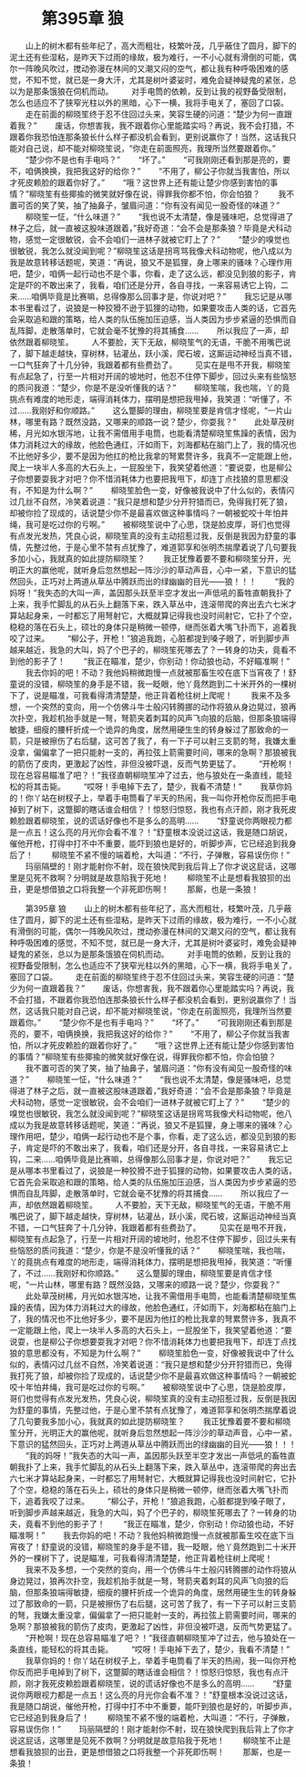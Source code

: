 # 　　第395章 狼
　　山上的树木都有些年纪了，高大而粗壮，枝繁叶茂，几乎蔽住了圆月，脚下的泥土还有些湿粘，是昨天下过雨的缘故，极为难行，一不小心就有滑倒的可能，偶尔一阵晚风吹过，搅动弥漫在林间的又潮又闷的空气，都让我有种呼吸困难的感觉，不知不觉，就已是一身大汗，尤其是树叶婆娑时，难免会疑神疑鬼的紧张，总以为是那条饿狼在伺机而动。
　　对手电筒的依赖，反到让我的视野备受限制，怎么也适应不了狭窄光柱以外的黑暗，心下一横，我将手电关了，塞回了口袋。
　　走在前面的柳晓笙终于忍不住回过头来，笑容生硬的问道：“楚少为何一直跟着我？”
　　废话，你想害我，我不跟着你心里能踏实吗？再说，我不会打猎，不跟着你我恐怕连那条狼长什么样子都没机会看到，更别说赢你了！当然，这话我只能对自己说，却不能对柳晓笙说，“你走在前面照亮，我理所当然要跟着你。”
　　“楚少你不是也有手电吗？”
　　“坏了。”
　　“可我刚刚还看到那是亮的，要不，咱俩换换，我把我这好的给你？”
　　“不用了，柳公子你就当我害怕，所以才死皮赖脸的跟着你好了。”
　　“哦？这世界上还有能让楚少你感到害怕的事情？”柳晓笙有些揶揄的微笑就好像在说，得罪我你都不怕，你会怕狼？
　　我不置可否的笑了笑，抽了抽鼻子，皱眉问道：“你有没有闻见一股奇怪的味道？”
　　柳晓笙一怔，“什么味道？”
　　“我也说不太清楚，像是骚味吧，总觉得进了林子之后，就一直被这股味道跟着，”我好奇道：“会不会是那条狼？毕竟是犬科动物，感觉一定很敏锐，会不会咱们一进林子就被它盯上了？”
　　“楚少的嗅觉也很敏锐，我怎么就没闻到呢？”柳晓笙这话是拐弯骂我像犬科动物呢，他八成以为我是故意转移话题呢，笑道：“再说，狼又不是狐狸，身上哪来的骚味？心理作用吧，楚少，咱俩一起行动也不是个事，你看，走了这么远，都没见到狼的影子，肯定是吓的不敢出来了，我看，咱们还是分开，各自寻找，一来容易诱它上钩，二来……咱俩毕竟是比赛嘛，总得像那么回事才是，你说对吧？”
　　我忘记是从哪本书里看过了，说狼是一种狡猾不逊于狐狸的动物，如果要攻击人类的话，它首先会采取追和跟的策略，给人类的队伍施加压迫感，当人类因为步步紧逼的恐惧而自乱阵脚，走散落单时，它就会毫不犹豫的将其捕食……
　　所以我应了一声，却依然跟着柳晓笙。
　　人不要脸，天下无敌，柳晓笙气的无语，干脆不用嘴巴说了，脚下越走越快，穿树林，钻灌丛，跃小溪，爬石坡，这厮运动神经当真不错，一口气狂奔了十几分钟，我跟着都有些费劲了。
　　见实在是甩不开我，柳晓笙有点起急了，行至一片相对开阔的坡地时，他忍不住停下脚步，回过头来有些恼怒的质问我道：“楚少，你是不是没听懂我的话？”
　　柳晓笙喘，我也喘，丫的竟挑点有难度的地形走，端得消耗体力，摆明是想把我甩掉，我笑道：“听懂了，不过……我刚好和你顺路。”
　　这么蹩脚的理由，柳晓笙要是肯信才怪呢，“一片山林，哪里有路？既然没路，又哪来的顺路一说？楚少，你耍我？”
　　此处草茂树稀，月光如水银泻地，让我不需借用手电筒，也能看清楚柳晓笙焦躁的表情，因为体力消耗过大的缘故，他脸色通红，汗如雨下，刘海都粘在脑门上了，我的情况也不比他好多少，要不是因为他扛的枪比我拿的弩累赘许多，我真不一定能跟上他，爬上一块半人多高的大石头上，一屁股坐下，我笑望着他道：“要说耍，也是柳公子你想要耍我才对吧？你不惜消耗体力也要把我甩下，却连丁点找狼的意思都没有，不知是为什么啊？”
　　柳晓笙脸色一变，好像被我说中了什么似的，表情闪过几丝不自然，冷笑着说道：“我只是想和楚少分开狩猎而已，免得我打死了狼，却被你捡了现成的，话说楚少你不是最喜欢做这种事情吗？一朝被蛇咬十年怕井绳，我可是吃过你的亏啊。”
　　被柳晓笙说中了心思，饶是脸皮厚，哥们也觉得有点发光发热，凭良心说，柳晓笙真的没有主动招惹过我，反倒是我因为舒童的事情，先整过他，于是心里不禁有点犹豫了，难道郭享和张明杰揣摩着说了几句要我多加小心，我就真的如此提防柳晓笙？
　　我正犹豫着要不要和柳晓笙分开，光明正大的赢他呢，就听身后忽然想起一阵沙沙的草动声音，心中一紧，下意识的猛然回头，正巧对上两道从草丛中腾跃而出的绿幽幽的目光——狼！！！
　　“我的妈呀！”我失态的大叫一声，盖因那头跃至半空才发出一声低吼的畜牲直朝我扑了上来，我手忙脚乱的从石头上翻落下来，跌入草丛中，连滚带爬的奔出去六七米才算站起身来，一时都忘了用弩射它，大概就算记得我也没时间射它，它扑了个空，稳稳的落在石头上，硕壮的身体只是稍微一顿停，继而张着大嘴飞扑而下，追着我咬了过来。
　　“柳公子，开枪！”狼追我跑，心脏都提到嗓子眼了，听到脚步声越来越近，我急的大叫，妈了个巴子的，柳晓笙死哪去了？一转身的功夫，竟看不到他的影子了！
　　“我正在瞄准，楚少，你别动！你动狼也动，不好瞄准啊！”
　　我去你妈的吧！不动？我他妈稍微跑慢一点就被那畜生咬在底下当宵夜了！舒童说的没错，柳晓笙的身手是不错，我一眨眼，他丫竟然跑到二十米开外的一棵树下了，说是瞄准，可我看得清清楚楚，他正背着枪往树上爬呢！
　　我来不及多想，一个突然的变向，用一个仿佛斗牛士般闪转腾挪的动作将狼从身边晃过，狼再次扑空，我趁机抬手就是一弩，弩箭夹着刺耳的风声飞向狼的后脑，但那条狼端得敏捷，细瘦的腰杆折成一个诡异的角度，居然用硬生生的转身躲过了那致命的一箭，只是被擦伤了右后腿，这可苦了我了，有一下子可以射三支箭的弩，我嫌太重没拿，偏偏拿了一把只能射一支的，再拉弦上箭需要时间，哪来的急啊？那狼被我的箭伤了皮肉，更激起了凶性，非但没被吓退，反而气势更猛了。
　　“开枪啊！现在总容易瞄准了吧？！”我径直朝柳晓笙冲了过去，他与狼处在一条直线，能轻松的将其击毙。
　　“哎呀！手电掉下去了，楚少，我看不清楚！”
　　我草你妈的！你丫站在树杈子上，举着手电筒看了半天的热闹，我一叫你开枪你反而把手电掉到了树下，这蹩脚的瞎话谁会相信？！惊怒归惊怒，我也有点汗颜，刚才我死皮赖脸跟着柳晓笙，说的谎话好像也不是多么的高明……
　　“舒童说你两眼视力都是一点五！这么亮的月光你会看不准？！”舒童根本没说过这话，我是随口胡说，催他开枪，打得中打不中不重要，能吓到狼也是好的，听脚步声，它已经追到我身后了！
　　柳晓笙不紧不慢的端着枪，大叫道：“不行，子弹散，容易误伤你！”
　　玛丽隔壁的！刚才能射你不射，现在狼快爬到我后背上了你才说这屁话，这哪里是见死不救啊？分明就是故意陷我于死地！
　　柳晓笙不止是想看我狼狈的出丑，更是想借狼之口将我整一个非死即伤啊！
　　那厮，也是一条狼！

　　第395章 狼
　　山上的树木都有些年纪了，高大而粗壮，枝繁叶茂，几乎蔽住了圆月，脚下的泥土还有些湿粘，是昨天下过雨的缘故，极为难行，一不小心就有滑倒的可能，偶尔一阵晚风吹过，搅动弥漫在林间的又潮又闷的空气，都让我有种呼吸困难的感觉，不知不觉，就已是一身大汗，尤其是树叶婆娑时，难免会疑神疑鬼的紧张，总以为是那条饿狼在伺机而动。
　　对手电筒的依赖，反到让我的视野备受限制，怎么也适应不了狭窄光柱以外的黑暗，心下一横，我将手电关了，塞回了口袋。
　　走在前面的柳晓笙终于忍不住回过头来，笑容生硬的问道：“楚少为何一直跟着我？”
　　废话，你想害我，我不跟着你心里能踏实吗？再说，我不会打猎，不跟着你我恐怕连那条狼长什么样子都没机会看到，更别说赢你了！当然，这话我只能对自己说，却不能对柳晓笙说，“你走在前面照亮，我理所当然要跟着你。”
　　“楚少你不是也有手电吗？”
　　“坏了。”
　　“可我刚刚还看到那是亮的，要不，咱俩换换，我把我这好的给你？”
　　“不用了，柳公子你就当我害怕，所以才死皮赖脸的跟着你好了。”
　　“哦？这世界上还有能让楚少你感到害怕的事情？”柳晓笙有些揶揄的微笑就好像在说，得罪我你都不怕，你会怕狼？
　　我不置可否的笑了笑，抽了抽鼻子，皱眉问道：“你有没有闻见一股奇怪的味道？”
　　柳晓笙一怔，“什么味道？”
　　“我也说不太清楚，像是骚味吧，总觉得进了林子之后，就一直被这股味道跟着，”我好奇道：“会不会是那条狼？毕竟是犬科动物，感觉一定很敏锐，会不会咱们一进林子就被它盯上了？”
　　“楚少的嗅觉也很敏锐，我怎么就没闻到呢？”柳晓笙这话是拐弯骂我像犬科动物呢，他八成以为我是故意转移话题呢，笑道：“再说，狼又不是狐狸，身上哪来的骚味？心理作用吧，楚少，咱俩一起行动也不是个事，你看，走了这么远，都没见到狼的影子，肯定是吓的不敢出来了，我看，咱们还是分开，各自寻找，一来容易诱它上钩，二来……咱俩毕竟是比赛嘛，总得像那么回事才是，你说对吧？”
　　我忘记是从哪本书里看过了，说狼是一种狡猾不逊于狐狸的动物，如果要攻击人类的话，它首先会采取追和跟的策略，给人类的队伍施加压迫感，当人类因为步步紧逼的恐惧而自乱阵脚，走散落单时，它就会毫不犹豫的将其捕食……
　　所以我应了一声，却依然跟着柳晓笙。
　　人不要脸，天下无敌，柳晓笙气的无语，干脆不用嘴巴说了，脚下越走越快，穿树林，钻灌丛，跃小溪，爬石坡，这厮运动神经当真不错，一口气狂奔了十几分钟，我跟着都有些费劲了。
　　见实在是甩不开我，柳晓笙有点起急了，行至一片相对开阔的坡地时，他忍不住停下脚步，回过头来有些恼怒的质问我道：“楚少，你是不是没听懂我的话？”
　　柳晓笙喘，我也喘，丫的竟挑点有难度的地形走，端得消耗体力，摆明是想把我甩掉，我笑道：“听懂了，不过……我刚好和你顺路。”
　　这么蹩脚的理由，柳晓笙要是肯信才怪呢，“一片山林，哪里有路？既然没路，又哪来的顺路一说？楚少，你耍我？”
　　此处草茂树稀，月光如水银泻地，让我不需借用手电筒，也能看清楚柳晓笙焦躁的表情，因为体力消耗过大的缘故，他脸色通红，汗如雨下，刘海都粘在脑门上了，我的情况也不比他好多少，要不是因为他扛的枪比我拿的弩累赘许多，我真不一定能跟上他，爬上一块半人多高的大石头上，一屁股坐下，我笑望着他道：“要说耍，也是柳公子你想要耍我才对吧？你不惜消耗体力也要把我甩下，却连丁点找狼的意思都没有，不知是为什么啊？”
　　柳晓笙脸色一变，好像被我说中了什么似的，表情闪过几丝不自然，冷笑着说道：“我只是想和楚少分开狩猎而已，免得我打死了狼，却被你捡了现成的，话说楚少你不是最喜欢做这种事情吗？一朝被蛇咬十年怕井绳，我可是吃过你的亏啊。”
　　被柳晓笙说中了心思，饶是脸皮厚，哥们也觉得有点发光发热，凭良心说，柳晓笙真的没有主动招惹过我，反倒是我因为舒童的事情，先整过他，于是心里不禁有点犹豫了，难道郭享和张明杰揣摩着说了几句要我多加小心，我就真的如此提防柳晓笙？
　　我正犹豫着要不要和柳晓笙分开，光明正大的赢他呢，就听身后忽然想起一阵沙沙的草动声音，心中一紧，下意识的猛然回头，正巧对上两道从草丛中腾跃而出的绿幽幽的目光——狼！！！
　　“我的妈呀！”我失态的大叫一声，盖因那头跃至半空才发出一声低吼的畜牲直朝我扑了上来，我手忙脚乱的从石头上翻落下来，跌入草丛中，连滚带爬的奔出去六七米才算站起身来，一时都忘了用弩射它，大概就算记得我也没时间射它，它扑了个空，稳稳的落在石头上，硕壮的身体只是稍微一顿停，继而张着大嘴飞扑而下，追着我咬了过来。
　　“柳公子，开枪！”狼追我跑，心脏都提到嗓子眼了，听到脚步声越来越近，我急的大叫，妈了个巴子的，柳晓笙死哪去了？一转身的功夫，竟看不到他的影子了！
　　“我正在瞄准，楚少，你别动！你动狼也动，不好瞄准啊！”
　　我去你妈的吧！不动？我他妈稍微跑慢一点就被那畜生咬在底下当宵夜了！舒童说的没错，柳晓笙的身手是不错，我一眨眼，他丫竟然跑到二十米开外的一棵树下了，说是瞄准，可我看得清清楚楚，他正背着枪往树上爬呢！
　　我来不及多想，一个突然的变向，用一个仿佛斗牛士般闪转腾挪的动作将狼从身边晃过，狼再次扑空，我趁机抬手就是一弩，弩箭夹着刺耳的风声飞向狼的后脑，但那条狼端得敏捷，细瘦的腰杆折成一个诡异的角度，居然用硬生生的转身躲过了那致命的一箭，只是被擦伤了右后腿，这可苦了我了，有一下子可以射三支箭的弩，我嫌太重没拿，偏偏拿了一把只能射一支的，再拉弦上箭需要时间，哪来的急啊？那狼被我的箭伤了皮肉，更激起了凶性，非但没被吓退，反而气势更猛了。
　　“开枪啊！现在总容易瞄准了吧？！”我径直朝柳晓笙冲了过去，他与狼处在一条直线，能轻松的将其击毙。
　　“哎呀！手电掉下去了，楚少，我看不清楚！”
　　我草你妈的！你丫站在树杈子上，举着手电筒看了半天的热闹，我一叫你开枪你反而把手电掉到了树下，这蹩脚的瞎话谁会相信？！惊怒归惊怒，我也有点汗颜，刚才我死皮赖脸跟着柳晓笙，说的谎话好像也不是多么的高明……
　　“舒童说你两眼视力都是一点五！这么亮的月光你会看不准？！”舒童根本没说过这话，我是随口胡说，催他开枪，打得中打不中不重要，能吓到狼也是好的，听脚步声，它已经追到我身后了！
　　柳晓笙不紧不慢的端着枪，大叫道：“不行，子弹散，容易误伤你！”
　　玛丽隔壁的！刚才能射你不射，现在狼快爬到我后背上了你才说这屁话，这哪里是见死不救啊？分明就是故意陷我于死地！
　　柳晓笙不止是想看我狼狈的出丑，更是想借狼之口将我整一个非死即伤啊！
　　那厮，也是一条狼！
